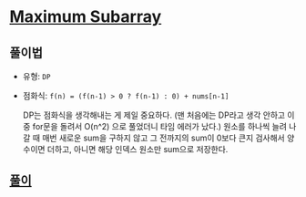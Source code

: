 # [Maximum Subarray](https://leetcode.com/problems/maximum-subarray/)

## 풀이법
- 유형: `DP`
- 점화식: `f(n) = (f(n-1) > 0 ? f(n-1) : 0) + nums[n-1]` 
  
  DP는 점화식을 생각해내는 게 제일 중요하다. (맨 처음에는 DP라고 생각 안하고 이중 for문을 돌려서 O(n^2) 으로 풀었더니 타임 에러가 났다.) 원소를 하나씩 늘려 나갈 때 매번 새로운 sum을 구하지 않고 그 전까지의 sum이 0보다 큰지 검사해서 양수이면 더하고, 아니면 해당 인덱스 원소만 sum으로 저장한다.

## [풀이](./index.py)